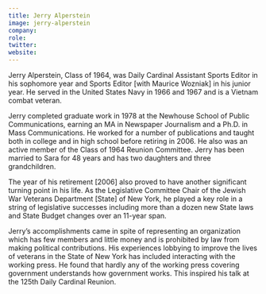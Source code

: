 ```yaml
---
title: Jerry Alperstein
image: jerry-alperstein
company: 
role: 
twitter: 
website: 
---
```

Jerry Alperstein, Class of 1964, was Daily Cardinal Assistant Sports Editor in his sophomore year and Sports Editor [with Maurice Wozniak] in his junior year. He served in the United States Navy in 1966 and 1967 and is a Vietnam combat veteran. 

Jerry completed graduate work in 1978 at the Newhouse School of Public Communications, earning an MA in Newspaper Journalism and a Ph.D. in Mass Communications. He worked for a number of publications and taught both in college and in high school before retiring in 2006. He also was an active member of the Class of 1964 Reunion Committee. Jerry has been married to Sara for 48 years and has two daughters and three grandchildren.

The year of his retirement [2006] also proved to have another significant turning point in his life. As the Legislative Committee Chair of the Jewish War Veterans Department [State] of New York, he played a key role in a string of legislative successes including more than a dozen new State laws and State Budget changes over an 11-year span. 

Jerry’s accomplishments came in spite of representing an organization which has few members and little money and is prohibited by law from making political contributions. His experiences lobbying to improve the lives of veterans in the State of New York has included interacting with the working press. He found that hardly any of the working press covering government understands how government works. This inspired his talk at the 125th Daily Cardinal Reunion.  

